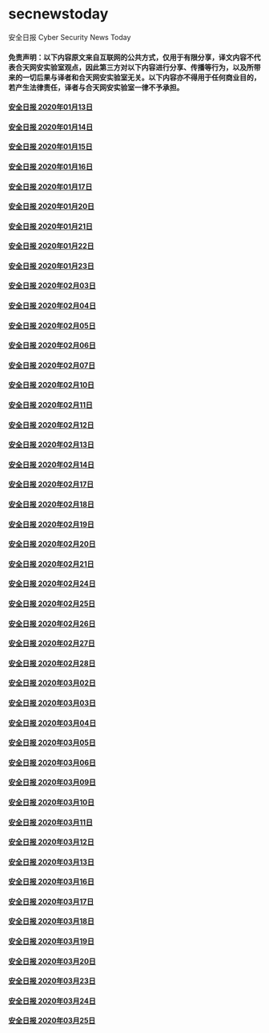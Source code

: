 # secnewstoday

安全日报 Cyber Security News Today

#### 免责声明：以下内容原文来自互联网的公共方式，仅用于有限分享，译文内容不代表合天网安实验室观点，因此第三方对以下内容进行分享、传播等行为，以及所带来的一切后果与译者和合天网安实验室无关。以下内容亦不得用于任何商业目的，若产生法律责任，译者与合天网安实验室一律不予承担。

#### [安全日报 2020年01月13日](https://github.com/hetianlab/secnewstoday/blob/master/secnews-20200113.md)
#### [安全日报 2020年01月14日](https://github.com/hetianlab/secnewstoday/blob/master/secnews-20200114.md)
#### [安全日报 2020年01月15日](https://github.com/hetianlab/secnewstoday/blob/master/secnews-20200115.md)
#### [安全日报 2020年01月16日](https://github.com/hetianlab/secnewstoday/blob/master/secnews-20200116.md)
#### [安全日报 2020年01月17日](https://github.com/hetianlab/secnewstoday/blob/master/secnews-20200117.md)
#### [安全日报 2020年01月20日](https://github.com/hetianlab/secnewstoday/blob/master/secnews-20200120.md)
#### [安全日报 2020年01月21日](https://github.com/hetianlab/secnewstoday/blob/master/secnews-20200121.md)
#### [安全日报 2020年01月22日](https://github.com/hetianlab/secnewstoday/blob/master/secnews-20200122.md)
#### [安全日报 2020年01月23日](https://github.com/hetianlab/secnewstoday/blob/master/secnews-20200123.md)
#### [安全日报 2020年02月03日](https://github.com/hetianlab/secnewstoday/blob/master/secnews-20200203.md)
#### [安全日报 2020年02月04日](https://github.com/hetianlab/secnewstoday/blob/master/secnews-20200204.md)
#### [安全日报 2020年02月05日](https://github.com/hetianlab/secnewstoday/blob/master/secnews-20200205.md)
#### [安全日报 2020年02月06日](https://github.com/hetianlab/secnewstoday/blob/master/secnews-20200206.md)
#### [安全日报 2020年02月07日](https://github.com/hetianlab/secnewstoday/blob/master/secnews-20200207.md)
#### [安全日报 2020年02月10日](https://github.com/hetianlab/secnewstoday/blob/master/secnews-20200210.md)
#### [安全日报 2020年02月11日](https://github.com/hetianlab/secnewstoday/blob/master/secnews-20200211.md)
#### [安全日报 2020年02月12日](https://github.com/hetianlab/secnewstoday/blob/master/secnews-20200212.md)
#### [安全日报 2020年02月13日](https://github.com/hetianlab/secnewstoday/blob/master/secnews-20200213.md)
#### [安全日报 2020年02月14日](https://github.com/hetianlab/secnewstoday/blob/master/secnews-20200214.md)
#### [安全日报 2020年02月17日](https://github.com/hetianlab/secnewstoday/blob/master/secnews-20200217.md)
#### [安全日报 2020年02月18日](https://github.com/hetianlab/secnewstoday/blob/master/secnews-20200218.md)
#### [安全日报 2020年02月19日](https://github.com/hetianlab/secnewstoday/blob/master/secnews-20200219.md)
#### [安全日报 2020年02月20日](https://github.com/hetianlab/secnewstoday/blob/master/secnews-20200220.md)
#### [安全日报 2020年02月21日](https://github.com/hetianlab/secnewstoday/blob/master/secnews-20200221.md)
#### [安全日报 2020年02月24日](https://github.com/hetianlab/secnewstoday/blob/master/secnews-20200224.md)
#### [安全日报 2020年02月25日](https://github.com/hetianlab/secnewstoday/blob/master/secnews-20200225.md)
#### [安全日报 2020年02月26日](https://github.com/hetianlab/secnewstoday/blob/master/secnews-20200226.md)
#### [安全日报 2020年02月27日](https://github.com/hetianlab/secnewstoday/blob/master/secnews-20200227.md)
#### [安全日报 2020年02月28日](https://github.com/hetianlab/secnewstoday/blob/master/secnews-20200228.md)
#### [安全日报 2020年03月02日](https://github.com/hetianlab/secnewstoday/blob/master/secnews-20200302.md)
#### [安全日报 2020年03月03日](https://github.com/hetianlab/secnewstoday/blob/master/secnews-20200303.md)
#### [安全日报 2020年03月04日](https://github.com/hetianlab/secnewstoday/blob/master/secnews-20200304.md)
#### [安全日报 2020年03月05日](https://github.com/hetianlab/secnewstoday/blob/master/secnews-20200305.md)
#### [安全日报 2020年03月06日](https://github.com/hetianlab/secnewstoday/blob/master/secnews-20200306.md)
#### [安全日报 2020年03月09日](https://github.com/hetianlab/secnewstoday/blob/master/secnews-20200309.md)
#### [安全日报 2020年03月10日](https://github.com/hetianlab/secnewstoday/blob/master/secnews-20200310.md)
#### [安全日报 2020年03月11日](https://github.com/hetianlab/secnewstoday/blob/master/secnews-20200311.md)
#### [安全日报 2020年03月12日](https://github.com/hetianlab/secnewstoday/blob/master/secnews-20200312.md)
#### [安全日报 2020年03月13日](https://github.com/hetianlab/secnewstoday/blob/master/secnews-20200313.md)
#### [安全日报 2020年03月16日](https://github.com/hetianlab/secnewstoday/blob/master/secnews-20200316.md)
#### [安全日报 2020年03月17日](https://github.com/hetianlab/secnewstoday/blob/master/secnews-20200317.md)
#### [安全日报 2020年03月18日](https://github.com/hetianlab/secnewstoday/blob/master/secnews-20200318.md)
#### [安全日报 2020年03月19日](https://github.com/hetianlab/secnewstoday/blob/master/secnews-20200319.md)
#### [安全日报 2020年03月20日](https://github.com/hetianlab/secnewstoday/blob/master/secnews-20200320.md)
#### [安全日报 2020年03月23日](https://github.com/hetianlab/secnewstoday/blob/master/secnews-20200323.md)
#### [安全日报 2020年03月24日](https://github.com/hetianlab/secnewstoday/blob/master/secnews-20200324.md)
#### [安全日报 2020年03月25日](https://github.com/hetianlab/secnewstoday/blob/master/secnews-20200325.md)



